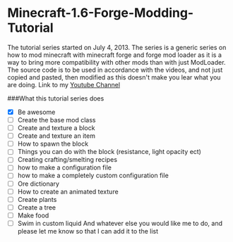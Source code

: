 Minecraft-1.6-Forge-Modding-Tutorial
====================================
The tutorial series started on July 4, 2013.
The series is a generic series on how to mod minecraft with minecraft forge and forge mod loader as it is a way to bring more compatibility with other mods than with just ModLoader.
The source code is to be used in accordance with the videos, and not just copied and pasted, then modified as this doesn't make you lear what you are doing.
Link to my [Youtube Channel](http://www.youtube.com/user/DeathSeeker512)

###What this tutorial series does
- [X] Be awesome
- [ ] Create the base mod class
- [ ] Create and texture a block
- [ ] Create and texture an item
- [ ] How to spawn the block
- [ ] Things you can do with the block (resistance, light opacity ect)
- [ ] Creating crafting/smelting recipes
- [ ] how to make a configuration file
- [ ] how to make a completely custom configuration file
- [ ] Ore dictionary
- [ ] How to create an animated texture
- [ ] Create plants
- [ ] Create a tree
- [ ] Make food
- [ ] Swim in custom liquid
And whatever else you would like me to do, and please let me know so that I can add it to the list
